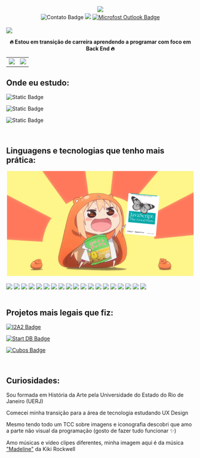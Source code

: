 <div id="header" align="center">
  <img src="giphy.gif" width="300"/>
</div>

<div id="badges" align="center">
  <img src="https://img.shields.io/badge/contato%3A-%23990100?logo=contact&logoColor=white" alt="Contato Badge"/>
<a href="https://www.linkedin.com/in/paularml/"><img src="https://img.shields.io/badge/linkedin-%23990100?logo=linkedin&logoColor=white"/></a> <a href="mailto:paula.rml@hotmail.com"><img src="https://img.shields.io/badge/outlook-%23990100?logo=microsoft%20outlook&logoColor=white" alt="Microfost Outlook Badge"/></a>
</div>
<br>
<img src="https://readme-typing-svg.herokuapp.com?color=%23414141&size=250&duration=3000&center=true&width=5000&height=500&lines=Oie+pessoas!;Me+chamo+Paula+(:" align="center" />

**<div align="center" >🔥 Estou em transição de carreira aprendendo a programar com foco em Back End 🔥</div>** 


<table cellspacing="0">
  <tr>
    <td>
      <img src="https://github-readme-streak-stats.herokuapp.com/?user=paularml&theme=shadow_red" style="width: 100%;"/> 
    </td>
    <td>
      <img src="https://github-readme-stats.vercel.app/api/top-langs/?username=paularml&layout=compact&theme=shadow_red" style="width: 120%;"/>
    </td>
  </tr>
</table>


Onde eu estudo:
--
![Static Badge](https://img.shields.io/badge/Tecnologia%20em%20Sistemas%20da%20Computa%C3%A7%C3%A3o-Universidade%20Federal%20Fluminense(UFF)-%23990100?logo=uff&logoColor=white)


![Static Badge](https://img.shields.io/badge/Desenvolvimento%20de%20Software%20com%20foco%20em%20Back%20End-Cubos%20Academy-%23990100?logo=uff&logoColor=white)


![Static Badge](https://img.shields.io/badge/DevOps-Ada_Tech-%23990100)


<br>

Linguagens e tecnologias que tenho mais prática:
--
<div align="center"><img src ="anime girl javascript.png" width="500"> </div>
<br>
<div align="left">
<img src= "https://img.shields.io/badge/Python-%23990100?logo=python&logoColor=white"/> <img src= "https://img.shields.io/badge/JavaScript-%23990100?logo=javascript&logoColor=white"/> <img src= "https://img.shields.io/badge/Node.Js-%23990100?logo=Node.Js&logoColor=white"/> <img src= "https://img.shields.io/badge/Express%20Js-%23990100?logo=Express&logoColor=white"/> <img src= "https://img.shields.io/badge/Npm-%23990100?logo=npm"/> <img src= "https://img.shields.io/badge/Json-%23990100?logo=json"/> <img src= "https://img.shields.io/badge/Microsoft%20SQL%20server-%23990100?logo=microsoftsqlserver&logoColor=white"/> <img src= "https://img.shields.io/badge/PostgreSQL-%23990100?logo=postgresql&logoColor=white"/> <img src= "https://img.shields.io/badge/Insomnia-%23990100?logo=Insomnia&logoColor=white"/> <img src= "https://img.shields.io/badge/Git-%23990100?logo=git&logoColor=white"/> <img src= "https://img.shields.io/badge/Html5-%23990100?logo=html5&logoColor=white"/> <img src= "https://img.shields.io/badge/Css3-%23990100?logo=css3&logoColor=white"/> <img src= "https://img.shields.io/badge/Windows%20Terminal-%23990100?logo=windows%20terminal&logoColor=white"/> <img src= "https://img.shields.io/badge/Render-%23990100?logo=render&logoColor=white"/> <img src= "https://img.shields.io/badge/Vercel-%23990100?logo=vercel&logoColor=white"/> <img src= "https://img.shields.io/badge/Amazon%20AWS-%23990100?logo=amazon%20aws&logoColor=white"/> <img src= "https://img.shields.io/badge/MDN%20Web%20Docs-%23990100?logo=mdn%20Web%20Docs&logoColor=white"/> <img src= "https://img.shields.io/badge/StackOverflow-%23990100?logo=Stack%20Overflow&logoColor=white"/> <img src= "https://img.shields.io/badge/Visual%20Studio%20Code-%23990100?logo=Visual%20Studio%20Code&logoColor=white"/>
</div>

<br>

Projetos mais legais que fiz:
--
<a href="https://github.com/paularml/desafio1-i2a2"> <img src="https://img.shields.io/badge/Site%20de%20Vendas%20I2A2-Github-%23990100?logo=github&logoColor=white" alt="I2A2 Badge"/> </a>


<a href="https://github.com/paularml/desafio-paula-leite"> <img src="https://img.shields.io/badge/Caixa%20de%20Lanchonete%20Start%20DB-Github-%23990100?logo=github&logoColor=white" alt="Start DB Badge"/> </a>


<a href="https://github.com/paularml/desafio3-cubos"> <img src="https://img.shields.io/badge/Controle%20de%20Gastos%20Cubos-Github-%23990100?logo=github&logoColor=white" alt="Cubos Badge"/> </a>


<br>

Curiosidades:
--
Sou formada em História da Arte pela Universidade do Estado do Rio de Janeiro (UERJ)

Comecei minha transição para a área de tecnologia estudando UX Design

Mesmo tendo todo um TCC sobre imagens e iconografia descobri que amo a parte não visual da programação (gosto de fazer tudo funcionar ✨)

Amo músicas e vídeo clipes diferentes, minha imagem aqui é da música ["Madeline"](https://www.youtube.com/watch?v=edKo3y2cFUg "Link para o vídeo clipe") da Kiki Rockwell

<br>

